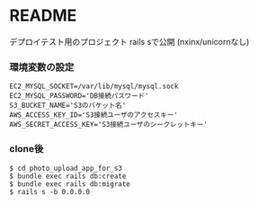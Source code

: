 # README
デプロイテスト用のプロジェクト
rails sで公開 (nxinx/unicornなし)

### 環境変数の設定
```
EC2_MYSQL_SOCKET=/var/lib/mysql/mysql.sock
EC2_MYSQL_PASSWORD='DB接続パスワード'
S3_BUCKET_NAME='S3のバケット名'
AWS_ACCESS_KEY_ID='S3接続ユーザのアクセスキー'
AWS_SECRET_ACCESS_KEY='S3接続ユーザのシークレットキー'
```

### clone後
```
$ cd photo_upload_app_for_s3
$ bundle exec rails db:create
$ bundle exec rails db:migrate
$ rails s -b 0.0.0.0
```
